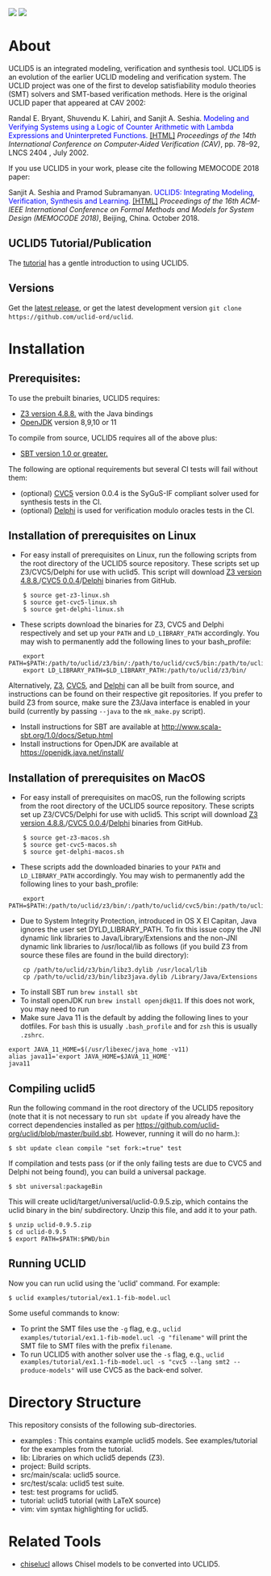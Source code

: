 <a href="https://travis-ci.org/uclid-org/uclid"><img src="https://travis-ci.org/uclid-org/uclid.svg?branch=master"></a>
![](https://github.com/uclid-org/uclid/workflows/Uclid%20CI/badge.svg)

# About

UCLID5 is an integrated modeling, verification and synthesis tool. UCLID5 is an evolution of the earlier UCLID modeling and verification system. The UCLID project was one of the first to develop satisfiability modulo theories (SMT) solvers and SMT-based verification methods. Here is the original UCLID paper that appeared at CAV 2002:

Randal E. Bryant, Shuvendu K. Lahiri, and Sanjit A. Seshia. <font color="blue">Modeling and Verifying Systems using a Logic of Counter Arithmetic with Lambda Expressions and Uninterpreted Functions.</font> [\[HTML\]](https://people.eecs.berkeley.edu/~sseshia/pubs/b2hd-bryant-cav02.html)
*Proceedings of the 14th International Conference on Computer-Aided Verification (CAV)*, pp. 78–92, LNCS 2404 , July 2002.

If you use UCLID5 in your work, please cite the following MEMOCODE 2018 paper:

Sanjit A. Seshia and Pramod Subramanyan. <font color="blue">UCLID5: Integrating Modeling, Verification, Synthesis and Learning.</font> [\[HTML\]](https://people.eecs.berkeley.edu/~sseshia/pubs/b2hd-seshia-memocode18.html)
*Proceedings of the 16th ACM-IEEE International Conference on Formal Methods and Models for System Design (MEMOCODE 2018)*, Beijing, China. October 2018. 


## UCLID5 Tutorial/Publication

The [tutorial](https://github.com/uclid-org/uclid/blob/master/tutorial/tutorial.pdf) has a gentle introduction to using UCLID5.


## Versions

Get the [latest release](https://github.com/uclid-org/uclid/releases), or get the latest development version `git clone https://github.com/uclid-ord/uclid`.

# Installation

## Prerequisites:
To use the prebuilt binaries, UCLID5 requires:
- [Z3 version 4.8.8.](https://github.com/Z3Prover/z3/releases/tag/z3-4.8.8) with the Java bindings
- [OpenJDK](https://openjdk.java.net/) version 8,9,10 or 11

To compile from source, UCLID5 requires all of the above plus:
- [SBT version 1.0 or greater.](http://www.scala-sbt.org/1.0/docs/Setup.html) 

The following are optional requirements but several CI tests will fail without them:
- (optional) [CVC5](https://github.com/cvc5/cvc5) version 0.0.4 is the SyGuS-IF compliant solver used for synthesis tests in the CI. 
- (optional) [Delphi](https://github.com/polgreen/delphi) is used for verification modulo oracles tests in the CI.


## Installation of prerequisites on Linux
- For easy install of prerequisites on Linux, run the following scripts from the root directory of the UCLID5 source repository. These scripts set up Z3/CVC5/Delphi for use with uclid5. This script will download [Z3 version 4.8.8.](https://github.com/Z3Prover/z3/releases/tag/z3-4.8.8)/[CVC5 0.0.4](https://github.com/cvc5/cvc5/releases/tag/cvc5-0.0.4)/[Delphi](https://github.com/polgreen/delphi/releases/tag/0.1) binaries from GitHub.
~~~
    $ source get-z3-linux.sh 
    $ source get-cvc5-linux.sh 
    $ source get-delphi-linux.sh
~~~
- These scripts download the binaries for Z3, CVC5 and Delphi respectively and set up your `PATH` and `LD_LIBRARY_PATH` accordingly. 
You may wish to permanently add the following lines to your bash_profile:
~~~
    export PATH=$PATH:/path/to/uclid/z3/bin/:/path/to/uclid/cvc5/bin:/path/to/uclid/delphi/bin/
    export LD_LIBRARY_PATH=$LD_LIBRARY_PATH:/path/to/uclid/z3/bin/
~~~

Alternatively, [Z3](https://github.com/Z3Prover/z3), [CVC5](https://github.com/cvc5/cvc5), and [Delphi](https://github.com/polgreen/delphi) can all be built from source, and instructions can be found on their respective git repositories. If you prefer to build Z3 from source, make sure the Z3/Java interface is enabled in your build (currently by passing `--java` to the `mk_make.py` script).

- Install instructions for SBT are available at http://www.scala-sbt.org/1.0/docs/Setup.html
- Install instructions for OpenJDK are available at https://openjdk.java.net/install/

## Installation of prerequisites on MacOS
- For easy install of prerequisites on macOS, run the following scripts from the root directory of the UCLID5 source repository. These scripts set up Z3/CVC5/Delphi for use with uclid5. This script will download [Z3 version 4.8.8.](https://github.com/Z3Prover/z3/releases/tag/z3-4.8.8)/[CVC5 0.0.4](https://github.com/cvc5/cvc5/releases/tag/cvc5-0.0.4)/[Delphi](https://github.com/polgreen/delphi/releases/tag/0.1) binaries from GitHub.
~~~
    $ source get-z3-macos.sh 
    $ source get-cvc5-macos.sh 
    $ source get-delphi-macos.sh
~~~
- These scripts add the downloaded binaries to your `PATH` and `LD_LIBRARY_PATH` accordingly. You may wish to permanently add the following lines to your bash_profile:
~~~
    export PATH=$PATH:/path/to/uclid/z3/bin/:/path/to/uclid/cvc5/bin:/path/to/uclid/delphi/bin/
~~~
- Due to System Integrity Protection, introduced in OS X El Capitan, Java ignores the user set DYLD_LIBRARY_PATH. To fix this issue copy the JNI dynamic link libraries to Java/Library/Extensions and the non-JNI dynamic link libraries to /usr/local/lib as follows (if you build Z3 from source these files are found in the build directory):
~~~
    cp /path/to/uclid/z3/bin/libz3.dylib /usr/local/lib
    cp /path/to/uclid/z3/bin/libz3java.dylib /Library/Java/Extensions
~~~

- To install SBT run `brew install sbt`
- To install openJDK run `brew install openjdk@11`. If this does not work, you may need to run 
- Make sure Java 11 is the default by adding the following lines to your dotfiles. For `bash` this is usually `.bash_profile` and for `zsh` this is usually `.zshrc`.
```
export JAVA_11_HOME=$(/usr/libexec/java_home -v11)
alias java11='export JAVA_HOME=$JAVA_11_HOME'
java11
```

## Compiling uclid5

Run the following command in the root directory of the UCLID5 repository (note that it is not necessary to run `sbt update` if you already have the correct dependencies installed as per https://github.com/uclid-org/uclid/blob/master/build.sbt. However, running it will do no harm.):

    $ sbt update clean compile "set fork:=true" test

If compilation and tests pass (or if the only failing tests are due to CVC5 and Delphi not being found), you can build a universal package.

    $ sbt universal:packageBin

This will create uclid/target/universal/uclid-0.9.5.zip, which contains the uclid binary in the bin/ subdirectory. Unzip this file, and add it to your path.

    $ unzip uclid-0.9.5.zip
    $ cd uclid-0.9.5
    $ export PATH=$PATH:$PWD/bin

## Running UCLID

Now you can run uclid using the 'uclid' command. For example:

    $ uclid examples/tutorial/ex1.1-fib-model.ucl
    
 Some useful commands to know:
 - To print the SMT files use the `-g` flag, e.g., `uclid examples/tutorial/ex1.1-fib-model.ucl -g "filename"` will print the SMT file to SMT files with the prefix `filename`.
 - To run UCLID5 with another solver use the `-s` flag, e.g., `uclid examples/tutorial/ex1.1-fib-model.ucl -s "cvc5 --lang smt2 --produce-models"` will use CVC5 as the back-end solver.

# Directory Structure

This repository consists of the following sub-directories.
 - examples : This contains example uclid5 models. See examples/tutorial for the examples from the tutorial.
 - lib: Libraries on which uclid5 depends (Z3).
 - project: Build scripts.
 - src/main/scala: uclid5 source.
 - src/test/scala: uclid5 test suite.
 - test: test programs for uclid5.
 - tutorial: uclid5 tutorial (with LaTeX source)
 - vim: vim syntax highlighting for uclid5. 

# Related Tools

* [chiselucl](https://github.com/uclid-org/chiselucl) allows Chisel models to be converted into UCLID5.
